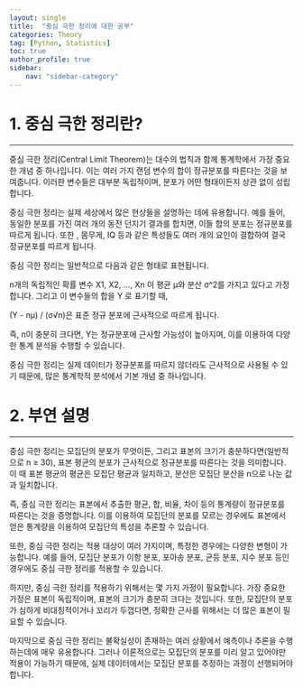 ```yaml
---
layout: single
title:  "중심 극한 정리에 대한 공부"
categories: Theory
tag: [Python, Statistics]
toc: true
author_profile: true
sidebar:
    nav: "sidebar-category"
---
```


# 1. 중심 극한 정리란?

---

중심 극한 정리(Central Limit Theorem)는 대수의 법칙과 함께 통계학에서 가장 중요한 개념 중 하나입니다. 이는 여러 가지 랜덤 변수의 합이 정규분포를 따른다는 것을 보여줍니다. 이러한 변수들은 대부분 독립적이며, 분포가 어떤 형태이든지 상관 없이 성립합니다.

중심 극한 정리는 실제 세상에서 많은 현상들을 설명하는 데에 유용합니다. 예를 들어, 동일한 분포를 가진 여러 개의 동전 던지기 결과를 합치면, 이들 합의 분포는 정규분포를 따르게 됩니다. 또한 , 몸무게, IQ 등과 같은 특성들도 여러 개의 요인이 결합하여 결국 정규분포를 따르게 됩니다.

중심 극한 정리는 일반적으로 다음과 같은 형태로 표현됩니다.

n개의 독립적인 확률 변수 X1, X2, …, Xn 이 평균 μ와 분산 σ^2를 가지고 있다고 가정합니다. 그리고 이 변수들의 합을 Y 로 표기할 때,

(Y - nμ) / (σ√n)은 표준 정규 분포에 근사적으로 따르게 됩니다.

즉, n이 충분히 크다면, Y는 정규분포에 근사할 가능성이 높아지며, 이를 이용하여 다양한 통계 분석을 수행할 수 있습니다.

중심 극한 정리는 실제 데이터가 정규분포를 따르지 않더라도 근사적으로 사용될 수 있기 때문에, 많은 통계학적 분석에서 기본 개념 중 하나입니다.

# 2. 부연 설명

---

중심 극한 정리는 모집단의 분포가 무엇이든, 그리고 표본의 크기가 충분하다면(일반적으로 n ≥ 30), 표본 평균의 분포가 근사적으로 정규분포를 따른다는 것을 의미합니다. 이 때 표본 평균의 평균은 모집단 평균과 일치하고, 분산은 모집단 분산을 n으로 나눈 값과 일치합니다.

즉, 중심 극한 정리는 표본에서 추출한 평균, 합, 비율, 차이 등의 통계량이 정규분포를 따른다는 것을 증명합니다. 이를 이용하여 모집단의 분포를 모르는 경우에도 표본에서 얻은 통계량을 이용하여 모집단의 특성을 추론할 수 있습니다.

또한, 중심 극한 정리는 적용 대상이 여러 가지이며, 특정한 경우에는 다양한 변형이 가능합니다. 예를 들어, 모집단 분포가 이항 분포, 포아송 분포, 균등 분포, 지수 분포 등인 경우에도 중심 극한 정리를 적용할 수 있습니다.

하지만, 중심 극한 정리를 적용하기 위해서는 몇 가지 가정이 필요합니다. 가장 중요한 가정은 표본이 독립적이며, 표본의 크기가 충분히 크다는 것입니다. 또한, 모집단의 분포가 심하게 비대칭적이거나 꼬리가 두껍다면, 정확한 근사를 위해서는 더 많은 표본이 필요할 수 있습니다.

마지막으로 중심 극한 정리는 불확실성이 존재하는 여러 상황에서 예측이나 추론을 수행하는데에 매우 유용합니다. 그러나 이론적으로는 모집단의 분포를 미리 알고 있어야만 적용이 가능하기 때문에, 실제 데이터에서는 모집단 분포를 추정하는 과정이 선행되어야 합니다.
